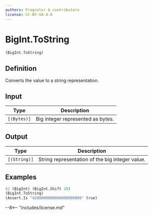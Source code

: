 ```yaml
---
authors: Fragcolor & contributors
license: CC-BY-SA-4.0
---
```



# BigInt.ToString

```clojure
(BigInt.ToString)
```


## Definition

Converts the value to a string representation.


## Input

| Type | Description |
|------|-------------|
| `[(Bytes)]` | Big integer represented as bytes. |


## Output

| Type | Description |
|------|-------------|
| `[(String)]` | String representation of the big integer value. |


## Examples

```clojure
42 (BigInt) (BigInt.Shift 20)
(BigInt.ToString)
(Assert.Is "4200000000000000000000" true)
```


--8<-- "includes/license.md"

